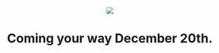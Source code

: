 <p align="center">
  <img src="https://user-images.githubusercontent.com/74561130/198150445-1713060d-8076-49b8-a448-a026f42bf522.png" />
</p>
<h1 align="center">Coming your way December 20th.<h1>

